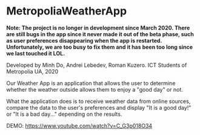# MetropoliaWeatherApp

**Note: The project is no longer in development since March 2020. There are still bugs in the app since it never made it out of the beta phase, such as user preferences disappearing when the app is restarted. Unfortunately, we are too busy to fix them and it has been too long since we last touched it LOL.**

Developed by Minh Do, Andrei Lebedev, Roman Kuzero. ICT Students of Metropolia UA, 2020

Our Weather App is an application that allows the user to determine whether the weather outside allows them to enjoy a "good day" or not.

What the application does is to receive weather data from online sources, compare the data to the user's preferences and display "It is a good day!" or "It is a bad day..." depending on the results.

DEMO: https://www.youtube.com/watch?v=C_G3p018O34

